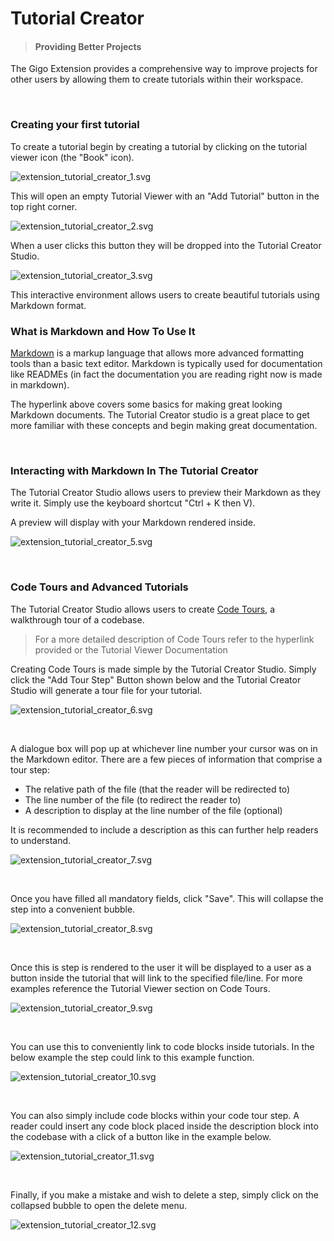# Tutorial Creator
>#### Providing Better Projects

The Gigo Extension provides a comprehensive way to improve projects for other users by allowing them to create tutorials within their workspace.

</br>

### **Creating your first tutorial**

To create a tutorial begin by creating a tutorial by clicking on the tutorial viewer icon (the "Book" icon).

![extension_tutorial_creator_1.svg](https://raw.githubusercontent.com/Gage-Technologies/gigo-documentation/master/extension/tutorial_creator/extension_tutorial_creator_1.svg)


This will open an empty Tutorial Viewer with an "Add Tutorial" button in the top right corner.

![extension_tutorial_creator_2.svg](https://raw.githubusercontent.com/Gage-Technologies/gigo-documentation/master/extension/tutorial_creator/extension_tutorial_creator_2.svg)

When a user clicks this button they will be dropped into the Tutorial Creator Studio.

![extension_tutorial_creator_3.svg](https://raw.githubusercontent.com/Gage-Technologies/gigo-documentation/master/extension/tutorial_creator/extension_tutorial_creator_3.svg)

This interactive environment allows users to create beautiful tutorials using Markdown format.


### **What is Markdown and How To Use It**

[Markdown](https://www.markdownguide.org/basic-syntax/) is a markup language that allows more advanced formatting tools than a basic text editor. Markdown is typically used for documentation like READMEs (in fact the documentation you are reading right now is made in markdown).

The hyperlink above covers some basics for making great looking Markdown documents. The Tutorial Creator studio is a great place to get more familiar with these concepts and begin making great documentation.

</br>


### **Interacting with Markdown In The Tutorial Creator**

The Tutorial Creator Studio allows users to preview their Markdown as they write it. Simply use the keyboard shortcut "Ctrl + K then V).



A preview will display with your Markdown rendered inside.

![extension_tutorial_creator_5.svg](https://raw.githubusercontent.com/Gage-Technologies/gigo-documentation/master/extension/tutorial_creator/extension_tutorial_creator_5.svg)


</br>

### **Code Tours and Advanced Tutorials**

The Tutorial Creator Studio allows users to create [Code Tours](https://marketplace.visualstudio.com/items?itemName=vsls-contrib.codetour), a walkthrough tour of a codebase.
>For a more detailed description of Code Tours refer to the hyperlink provided or the Tutorial Viewer Documentation

Creating Code Tours is made simple by the Tutorial Creator Studio. Simply click the "Add Tour Step" Button shown below and the Tutorial Creator Studio will generate a tour file for your tutorial.

![extension_tutorial_creator_6.svg](https://raw.githubusercontent.com/Gage-Technologies/gigo-documentation/master/extension/tutorial_creator/extension_tutorial_creator_6.svg)

</br>

A dialogue box will pop up at whichever line number your cursor was on in the Markdown editor. There are a few pieces of information that comprise a tour step:
- The relative path of the file (that the reader will be redirected to)
- The line number of the file (to redirect the reader to)
- A description to display at the line number of the file (optional)

It is recommended to include a description as this can further help readers to understand.

![extension_tutorial_creator_7.svg](https://raw.githubusercontent.com/Gage-Technologies/gigo-documentation/master/extension/tutorial_creator/extension_tutorial_creator_7.svg)

</br>

Once you have filled all mandatory fields, click "Save". This will collapse the step into a convenient bubble.

![extension_tutorial_creator_8.svg](https://raw.githubusercontent.com/Gage-Technologies/gigo-documentation/master/extension/tutorial_creator/extension_tutorial_creator_8.svg)

</br>

Once this is step is rendered to the user it will be displayed to a user as a button inside the tutorial that will link to the specified file/line. For more examples reference the Tutorial Viewer section on Code Tours.

![extension_tutorial_creator_9.svg](https://raw.githubusercontent.com/Gage-Technologies/gigo-documentation/master/extension/tutorial_creator/extension_tutorial_creator_9.svg)

</br>

You can use this to conveniently link to code blocks inside tutorials. In the below example the step could link to this example function.

![extension_tutorial_creator_10.svg](https://raw.githubusercontent.com/Gage-Technologies/gigo-documentation/master/extension/tutorial_creator/extension_tutorial_creator_10.svg)

</br>

You can also simply include code blocks within your code tour step. A reader could insert any code block placed inside the description block into the codebase with a click of a button like in the example below.

![extension_tutorial_creator_11.svg](https://raw.githubusercontent.com/Gage-Technologies/gigo-documentation/master/extension/tutorial_creator/extension_tutorial_creator_11.svg)

</br>

Finally, if you make a mistake and wish to delete a step, simply click on the collapsed bubble to open the delete menu.

![extension_tutorial_creator_12.svg](https://raw.githubusercontent.com/Gage-Technologies/gigo-documentation/master/extension/tutorial_creator/extension_tutorial_creator_12.svg)